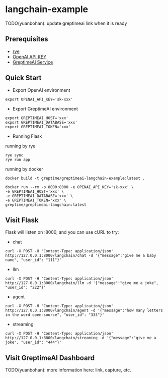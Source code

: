 # langchain-example

TODO(yuanbohan): update greptimeai link when it is ready

## Prerequisites

- [rye][rye]
- [OpenAI API KEY][openai]
- [GreptimeAI Service][greptimeai]

## Quick Start

- Export OpenAI environment

```shell
export OPENAI_API_KEY='sk-xxx'
```

- Export GreptimeAI environment

```shell
export GREPTIMEAI_HOST='xxx'
export GREPTIMEAI_DATABASE='xxx'
export GREPTIMEAI_TOKEN='xxx'
```

- Running Flask

running by rye
```shell
rye sync
rye run app
```

running by docker
```
docker build -t greptime/greptimeai-langchain-example:latest .

docker run --rm -p 8000:8000 -e OPENAI_API_KEY='sk-xxx' \
-e GREPTIMEAI_HOST='xxx' \
-e GREPTIMEAI_DATABASE='xxx' \
-e GREPTIMEAI_TOKEN='xxx' \
greptime/greptimeai-langchain:latest
```
## Visit Flask

Flask will listen on :8000, and you can use cURL to try:

- chat
```shell
curl -X POST -H 'Content-Type: application/json' http://127.0.0.1:8000/langchain/chat -d '{"message":"give me a baby name", "user_id": "111"}'
```

- llm
```shell
curl -X POST -H 'Content-Type: application/json' http://127.0.0.1:8000/langchain/llm -d '{"message":"give me a joke", "user_id": "222"}'
```

- agent
```shell
curl -X POST -H 'Content-Type: application/json' http://127.0.0.1:8000/langchain/agent -d '{"message":"how many letters in the word open-source", "user_id": "333"}'
```

- streaming
```shell
curl -X POST -H 'Content-Type: application/json' http://127.0.0.1:8000/langchain/streaming -d '{"message":"give me a joke", "user_id": "444"}'
```

## Visit GreptimeAI Dashboard

TODO(yuanbohan): more information here: link, capture, etc.

[rye]: https://rye-up.com/guide/installation/
[greptimeai]: https://console.greptime.cloud/ai
[openai]: https://platform.openai.com/account/api-keys
